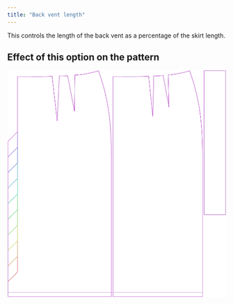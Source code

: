 ```yaml
---
title: "Back vent length"
---
```


This controls the length of the back vent as a percentage of the skirt length.

## Effect of this option on the pattern

![This image shows the effect of this option by superimposing several variants that have a different value for this option](penelope_backventlength_sample.svg "Effect of this option on the pattern")
